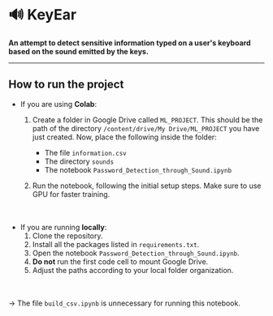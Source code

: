 # 🔊 KeyEar

**An attempt to detect sensitive information typed on a user's keyboard based on the sound emitted by the keys.**

----------------------------
## How to run the project

* If you are using **Colab**:
   1. Create a folder in Google Drive called `ML_PROJECT`. This should be the path of the directory `/content/drive/My Drive/ML_PROJECT` you have just created. Now, place the following inside the folder:
       - The file `information.csv`
       - The directory `sounds`
       - The notebook `Password_Detection_through_Sound.ipynb`
    
   2. Run the notebook, following the initial setup steps. Make sure to use GPU for faster training.

ㅤㅤㅤㅤㅤㅤㅤ

* If you are running **locally**:
   1. Clone the repository.
   2. Install all the packages listed in `requirements.txt`.
   3. Open the notebook `Password_Detection_through_Sound.ipynb`.
   4. **Do not** run the first code cell to mount Google Drive.
   5. Adjust the paths according to your local folder organization.

ㅤㅤㅤㅤㅤㅤㅤ

-> The file `build_csv.ipynb` is unnecessary for running this notebook.

